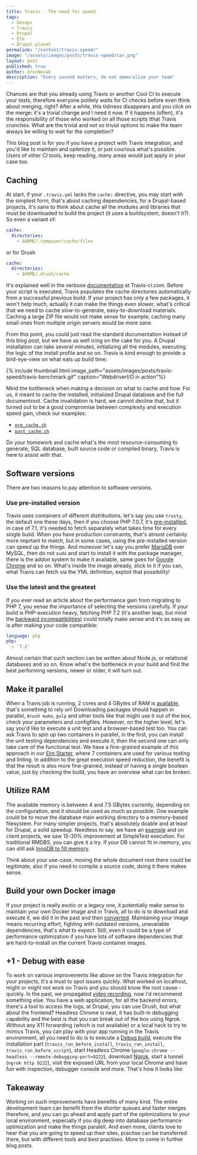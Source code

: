 ```yaml
---
title: Travis - The need for speed
tags:
  - Devops
  - Travis
  - Drupal
  - Elm
  - Drupal-planet
permalink: "/content/travis-speed/"
image: "/assets/images/posts/travis-speed/car.png"
layout: post
published: true
author: AronNovak
description: "Every second matters, do not demoralize your team"
---
```



Chances are that you already using Travis or another Cool CI to execute your tests, therefore everyone politely waits for CI checks before even think about merging, right? After a while, this tidiness disappears and you click on the merge: it's a trivial change and I need it now. If it happens (often), it's the responsibility of those who worked on all those scripts tthat Travis crunches. What are the trivial and not so trivial options to make the team always be willing to wait for the completion?

This blog post is for you if you have a project with Travis integration, and you'd like to maintain and optimize it, or just courious what's possible. Users of other CI tools, keep reading, many areas would just apply in your case too.

## Caching

At start, if your `.travis.yml` lacks the `cache:` directive, you may start with the simplest form, that's about caching dependencies, for a Drupal-based projects, it's sane to think about cache all the modules and libraries that must be downloaded to build the project (it uses a buildsystem, doesn't it?). So even a variant of:
```yml
cache:
  directories:
    - $HOME/.composer/cache/files
```
or for Drush

```yml
cache:
  directories:
    - $HOME/.drush/cache
```

It's explained well in the verbose [documentation](https://docs.travis-ci.com/user/caching) at Travis-ci.com. Before your script is executed, Travis populates the cache directories automatically from a successful previous build. If your project has only a few packages, it won't help much, actually it can make the things even slower, what's critical that we need to cache slow-to-generate, easy-to-download materials. Caching a large ZIP file would not make sense for example, caching many small ones from multiple origin servers would be more sane.

From this point, you could just read the standard documentation instead of this blog post, but we have as well icing on the cake for you. A Drupal installation can take several minutes, initializing all the modules, executing the logic of the install profile and so on. Travis is kind enough to provide a bird-eye-view on what eats up build time:

{% include thumbnail.html image_path="assets/images/posts/travis-speed/travis-benchmark.gif" caption="WebdriverI/O in action"%}

Mind the bottleneck when making a decision on what to cache and how.
For us, it meant to cache the installed, initialized Drupal database and the full documentroot. Cache invalidation is hard, we cannot decline that, but it turned out to be a good compromise between complexity and execution speed gain, check our examples:
 - [`pre_cache.sh`](https://github.com/Gizra/drupal-elm-starter/blob/master/ci-scripts/pre_cache.sh)
 - [`post_cache.sh`](https://github.com/Gizra/drupal-elm-starter/blob/master/ci-scripts/post_cache.sh)

Do your homework and cache what's the most resource-consuming to generate, SQL database, built source code or compiled binary, Travis is here to assist with that.

## Software versions

There are two reasons to pay attention to software versions.

### Use pre-installed version
Travis uses containers of different distributions, let's say you use `trusty`, the default one these days, then if you choose   PHP 7.0.7, it's [pre-installled](https://docs.travis-ci.com/user/reference/trusty/#PHP-images), in case of 7.1, it's needed to fetch separately what takes time for every single build. When you have production constraints, that's almost certainly more imprtant to match, but in some cases, using the pre-installed version can speed up the things.
And moreover let's say you prefer [MariaDB](https://docs.travis-ci.com/user/database-setup/#MariaDB) over MySQL, then do not `sudo` and start to install it with the package manager, there is the addon system to make it available, same goes for [Google Chrome](https://docs.travis-ci.com/user/chrome) and so on.
What's inside the image already, stick to it if you can, what Travis can fetch via the YML definition, exploit that possibility!

### Use the latest and the greatest

If you ever read an article about the performance gain from migrating to PHP 7, you sense the importance of selecting the versions carefully. If your build is PHP-execution heavy, fetching PHP 7.2 (it's another leap, but mind the [backward incompatibilities](http://php.net/manual/en/migration72.incompatible.php)) could totally make sense and it's as easy as is after making your code compatible:
```yml
language: php
php:
  - '7.2'
```

Almost certain that such section can be written about Node.js, or relational databases and so on. Know what's the bottleneck in your build and find the best performing versions, newer or older, it will turn out.

## Make it parallel

When a Travis job is running, 2 cores and 4 GBytes of RAM is [available](https://docs.travis-ci.com/user/reference/overview/#Virtualization-environments), that's something to rely on! Downloading packages should happen in parallel, `drush make`, `gulp` and other tools like that might use it out of the box, check your parameters and configfiles. However, on the higher level, let's say you'd like to execute a unit test and a browser-based test too. You can ask Travis to spin up two containers in parallel, in the first, you can install the unit testing dependencies and execute it, then the second one can only take care of the functional test. We have a fine-grained example of this approach in our [Elm Starter](https://github.com/Gizra/drupal-elm-starter/blob/master/.travis.yml#L10), where 7 containers are used for various testing and linting. In addition to the great execution speed reduction, the benefit is that the result is also more fine-grained, instead of having a single boolean value, just by checking the build, you have an overview what can be broken.

## Utilize RAM

The available memory is between 4 and 7.5 GBytes currently, depending on the configuration, and it should be used as much as possible. One example could be to move the database main working directory to a memory-based filesystem. For many simpler projects, that's absolutely doable and at least for Drupal, a solid speedup. Needless to say, we have an [example](https://github.com/Gizra/drupal-elm-starter/blob/master/ci-scripts/install_server.sh#L13) and on client projects, we saw 15-30% improvement at SimpleTest execution. For traditional RMDBS, you can give it a try. If your DB cannot fit in memory, you can still ask [InnoDB to fill memory](https://www.percona.com/blog/2013/09/20/innodb-performance-optimization-basics-updated/).

Think about your use-case, moving the whole document root there could be legitimate, also if you need to compile a source code, doing it there makes sense.

## Build your own Docker image

If your project is really exotic or a legacy one, it potentially make sense to maintain your own Docker image and in Travis, all to do is to download and execute it, we did it in the past and then [converted](https://github.com/Gizra/drupal-elm-starter/pull/165/files). Maintaining your image means recurring effort, fighting with outdated versions, unavailable dependencies, that's what to expect. Still, even it could be a type of performance optimization if you have lots of software dependencies that are hard-to-install on the current Travis container images.

## +1 - Debug with ease

To work on various improvements like above on the Travis integration for your projects, it's a must to spot issues quickly. What worked on localhost, might or might not work on Travis and you should know the root cause - quickly.
In the past, we propagated [video recording](https://github.com/Gizra/drupal-elm-starter/pull/165/files), now I'd recommend something else. You have a web application, for all the backend errors, there's a tool to access the logs, at Drupal, you can use Drush, but what about the frontend? Headless Chrome is neat, it has built-in debugging capability and the best is that you can break out of the box using Ngrok. Without any X11 forwarding (which is not available) or a local hack to try to mimics Travis, you can play with your app running in the Travis environment, all you need to do is to execute a [Debug build](https://github.com/Gizra/drupal-elm-starter/pull/165/files), execute the installation part (`travis_run_before_install`, `travis_run_install`, `travis_run_before_script`), start Headless Chrome (`google-chrome --headless --remote-debugging-port=9222`), download [Ngrok](https://ngrok.com/download), start a tunnel (`ngrok http 9222`), visit the exposed URL from your local Chrome and have fun with inspection, debugger console and more. That's how it looks like:

## Takeaway

Working on such improvements have benefits of many kind. The entire development team can benefit from the shorter queues and faster merges therefore, and you can go ahead and apply part of the optimizations to your local environment, especially if you dig deep into database performance optimization and make the things paralell. And even more, clients love to hear that you are going to speed up their sites, practise can be transferred there, but with different tools and best practises. More to come in further blog posts.
